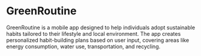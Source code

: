 # GreenRoutine
GreenRoutine is a mobile app designed to help individuals adopt sustainable habits tailored to their lifestyle and local environment. The app creates personalized habit-building plans based on user input, covering areas like energy consumption, water use, transportation, and recycling. 
